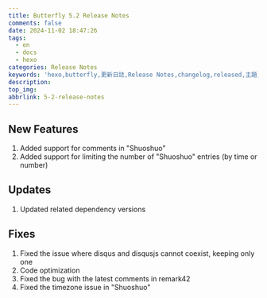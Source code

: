 ```yaml
---
title: Butterfly 5.2 Release Notes
comments: false
date: 2024-11-02 18:47:26
tags:
  - en
  - docs
  - hexo
categories: Release Notes
keywords: 'hexo,butterfly,更新日誌,Release Notes,changelog,released,主題,doc,教程,文件'
description:
top_img:
abbrlink: 5-2-release-notes
---
```


## New Features

1. Added support for comments in "Shuoshuo"
2. Added support for limiting the number of "Shuoshuo" entries (by time or number)

## Updates

1. Updated related dependency versions

## Fixes

1. Fixed the issue where disqus and disqusjs cannot coexist, keeping only one
2. Code optimization
3. Fixed the bug with the latest comments in remark42
4. Fixed the timezone issue in "Shuoshuo"